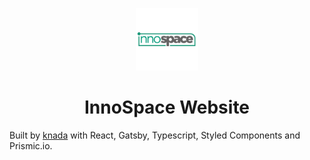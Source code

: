 <p align="center">
  <a href="Innospace">
    <img alt="Innospace" src="/src/images/innospace-icon.png" width="100" />
  </a>
</p>
<h1 align="center">
  InnoSpace Website
</h1>

Built by [knada](http://github.com/knada) with React, Gatsby, Typescript, Styled Components and Prismic.io.
